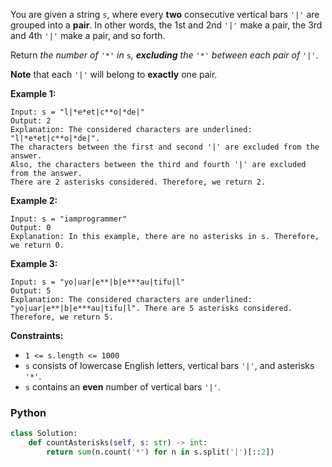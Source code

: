 You are given a string  `s`, where every  **two**  consecutive vertical bars  `'|'`  are grouped into a  **pair**. In other words, the 1st  and 2nd  `'|'`  make a pair, the 3rd  and 4th  `'|'`  make a pair, and so forth.

Return  _the number of_ `'*'` _in_ `s`_,  **excluding**  the_ `'*'` _between each pair of_ `'|'`.

**Note**  that each  `'|'`  will belong to  **exactly**  one pair.

**Example 1:**
```
Input: s = "l|*e*et|c**o|*de|"
Output: 2
Explanation: The considered characters are underlined: "l|*e*et|c**o|*de|".
The characters between the first and second '|' are excluded from the answer.
Also, the characters between the third and fourth '|' are excluded from the answer.
There are 2 asterisks considered. Therefore, we return 2.
```

**Example 2:**
```
Input: s = "iamprogrammer"
Output: 0
Explanation: In this example, there are no asterisks in s. Therefore, we return 0.
```

**Example 3:**
```
Input: s = "yo|uar|e**|b|e***au|tifu|l"
Output: 5
Explanation: The considered characters are underlined: "yo|uar|e**|b|e***au|tifu|l". There are 5 asterisks considered. Therefore, we return 5.
```

**Constraints:**

-   `1 <= s.length <= 1000`
-   `s`  consists of lowercase English letters, vertical bars  `'|'`, and asterisks  `'*'`.
-   `s`  contains an  **even**  number of vertical bars  `'|'`.


### Python
```python
class Solution:
    def countAsterisks(self, s: str) -> int:
        return sum(n.count('*') for n in s.split('|')[::2])
```